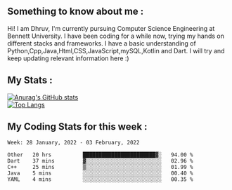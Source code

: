 ## Something to know about me : <br>
Hi! I am Dhruv, I'm currently pursuing Computer Science Engineering at Bennett University. I have been coding for a while now, trying my hands on different stacks and frameworks.
I have a basic understanding of Python,Cpp,Java,Html,CSS,JavaScript,mySQL,Kotlin and Dart. I will try and keep updating relevant information here :)
<br>

## My Stats : <br>
[![Anurag's GitHub stats](https://github-readme-stats.vercel.app/api?username=DhruvLawaniya&show_icons=true&theme=tokyonight&hide=prs,issues)](https://github.com/anuraghazra/github-readme-stats)<br>
[![Top Langs](https://github-readme-stats.vercel.app/api/top-langs/?username=DhruvLawaniya&theme=tokyonight)](https://github.com/anuraghazra/github-readme-stats)
## My Coding Stats for this week : <br>
<!--START_SECTION:waka-->
```text
Week: 28 January, 2022 - 03 February, 2022

Other   20 hrs          ███████████████████████▓░   94.00 % 
Dart    37 mins         ▓░░░░░░░░░░░░░░░░░░░░░░░░   02.96 % 
C++     25 mins         ▒░░░░░░░░░░░░░░░░░░░░░░░░   01.99 % 
Java    5 mins          ░░░░░░░░░░░░░░░░░░░░░░░░░   00.40 % 
YAML    4 mins          ░░░░░░░░░░░░░░░░░░░░░░░░░   00.35 % 
```
<!--END_SECTION:waka-->


<br>
